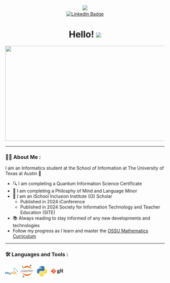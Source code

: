 <div id="header" align="center">
  <img src="https://media.giphy.com/media/3bVJxyWjbQUqztXrk3/giphy.gif" width="100"/>
</div>

<div id="badges" align="center">
  <a href="https://www.linkedin.com/in/jose-torres-42a9b6245">
    <img src="https://img.shields.io/badge/LinkedIn-blue?style=for-the-badge&logo=linkedin&logoColor=white" alt="LinkedIn Badge"/>
  </a>
</div>

<h1 align="center">
  Hello!
  <img src="https://media.giphy.com/media/hvRJCLFzcasrR4ia7z/giphy.gif" width="30px"/>
</h1>

<div align="center">
  <img src="https://media.giphy.com/media/qgQUggAC3Pfv687qPC/giphy.gif" width="600" height="300"/>
</div>

---

### :man_technologist: About Me :
I am an Informatics student at the School of Information at The University of Texas at Austin :metal:

- :mag: I am completing a Quantum Information Science Certificate
- :brain: I am completing a Philosphy of Mind and Language Minor
- :notebook_with_decorative_cover: I am an iSchool Inclusion Institute (I3) Scholar
  - Published in 2024 iConference
  - Published in 2024 Society for Information Technology and Teacher Education (SITE)
- :books: Always reading to stay informed of any new developments and technologies
- Follow my progress as I learn and master the <a href = "https://trello.com/b/M0fCauXK/ossu-math-jose-torres"> OSSU Mathematics Curriculum </a>

---

### :hammer_and_wrench: Languages and Tools :
<div>
  <img src="https://github.com/devicons/devicon/blob/master/icons/mysql/mysql-original-wordmark.svg" title="MySQL"  alt="MySQL" width="40" height="40"/>&nbsp;
  <img src="https://github.com/devicons/devicon/blob/master/icons/jupyter/jupyter-original-wordmark.svg" title="Jupyter"  alt="Jupyter" width="40" height="40"/>&nbsp;
  <img src="https://github.com/devicons/devicon/blob/master/icons/python/python-original.svg" title="Python"  alt="Python" width="40" height="40"/>&nbsp;
  <img src="https://github.com/devicons/devicon/blob/master/icons/git/git-original-wordmark.svg" title="Git" **alt="Git" width="40" height="40"/>
</div>
